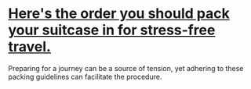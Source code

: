 
# [Here's the order you should pack your suitcase in for stress-free travel.](https://www.mindhaste.com/t/packing-tips/heres-the-order-you-should-pack-your-suitcase-in-for-stress-free-travel-74)

Preparing for a journey can be a source of tension, yet adhering to these packing guidelines can facilitate the procedure.
    
